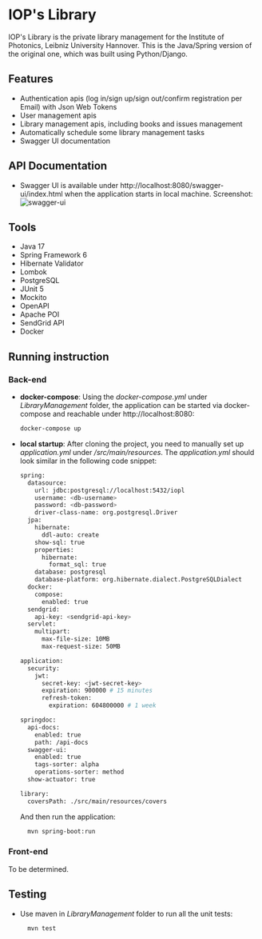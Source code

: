 # IOP's Library

IOP's Library is the private library management for the Institute of Photonics, Leibniz University Hannover. This is the Java/Spring version of the original one, which was built using Python/Django.

## Features
- Authentication apis (log in/sign up/sign out/confirm registration per Email) with Json Web Tokens 
- User management apis
- Library management apis, including books and issues management
- Automatically schedule some library management tasks
- Swagger UI documentation

## API Documentation
- Swagger UI is available under http://localhost:8080/swagger-ui/index.html when the application starts in local machine. Screenshot:
  ![swagger-ui](https://i.imgur.com/hMGEbX3.png)

## Tools
- Java 17
- Spring Framework 6
- Hibernate Validator
- Lombok
- PostgreSQL
- JUnit 5
- Mockito
- OpenAPI
- Apache POI
- SendGrid API
- Docker

## Running instruction

### Back-end
- **docker-compose**: Using the <em>docker-compose.yml</em> under <em>LibraryManagement</em> folder, the application can be started via docker-compose and reachable under http://localhost:8080:
  ```bash
  docker-compose up
  ```
- **local startup**: After cloning the project, you need to manually set up <em>application.yml</em> under <em>/src/main/resources</em>. 
The <em>application.yml</em> should look similar in the following code snippet:
  ```bash
  spring:
    datasource:
      url: jdbc:postgresql://localhost:5432/iopl
      username: <db-username>
      password: <db-password>
      driver-class-name: org.postgresql.Driver
    jpa:
      hibernate:
        ddl-auto: create
      show-sql: true
      properties:
        hibernate:
          format_sql: true
      database: postgresql
      database-platform: org.hibernate.dialect.PostgreSQLDialect
    docker:
      compose:
        enabled: true
    sendgrid:
      api-key: <sendgrid-api-key>
    servlet:
      multipart:
        max-file-size: 10MB
        max-request-size: 50MB

  application:
    security:
      jwt:
        secret-key: <jwt-secret-key>
        expiration: 900000 # 15 minutes
        refresh-token:
          expiration: 604800000 # 1 week

  springdoc:
    api-docs:
      enabled: true
      path: /api-docs
    swagger-ui:
      enabled: true
      tags-sorter: alpha
      operations-sorter: method
    show-actuator: true

  library:
    coversPath: ./src/main/resources/covers
  ```
  And then run the application:
  ```bash
    mvn spring-boot:run
  ```

### Front-end
To be determined. 

## Testing
- Use maven in <em>LibraryManagement</em> folder to run all the unit tests:
  ```
    mvn test
  ```